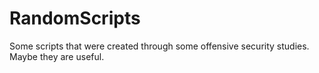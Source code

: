 # RandomScripts
Some scripts that were created through some offensive security studies. Maybe they are useful.
